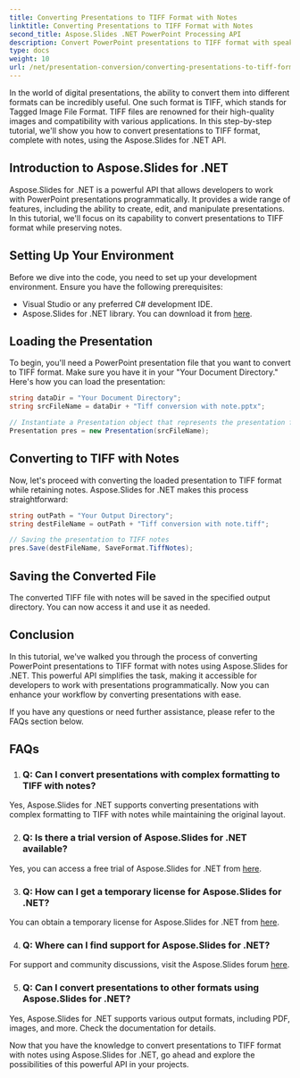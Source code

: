 ```yaml
---
title: Converting Presentations to TIFF Format with Notes
linktitle: Converting Presentations to TIFF Format with Notes
second_title: Aspose.Slides .NET PowerPoint Processing API
description: Convert PowerPoint presentations to TIFF format with speaker's notes using Aspose.Slides for .NET. High-quality, efficient conversion.
type: docs
weight: 10
url: /net/presentation-conversion/converting-presentations-to-tiff-format-with-notes/
---
```


In the world of digital presentations, the ability to convert them into different formats can be incredibly useful. One such format is TIFF, which stands for Tagged Image File Format. TIFF files are renowned for their high-quality images and compatibility with various applications. In this step-by-step tutorial, we'll show you how to convert presentations to TIFF format, complete with notes, using the Aspose.Slides for .NET API.

## Introduction to Aspose.Slides for .NET

Aspose.Slides for .NET is a powerful API that allows developers to work with PowerPoint presentations programmatically. It provides a wide range of features, including the ability to create, edit, and manipulate presentations. In this tutorial, we'll focus on its capability to convert presentations to TIFF format while preserving notes.

## Setting Up Your Environment

Before we dive into the code, you need to set up your development environment. Ensure you have the following prerequisites:

- Visual Studio or any preferred C# development IDE.
- Aspose.Slides for .NET library. You can download it from [here](https://releases.aspose.com/slides/net/).

## Loading the Presentation

To begin, you'll need a PowerPoint presentation file that you want to convert to TIFF format. Make sure you have it in your "Your Document Directory." Here's how you can load the presentation:

```csharp
string dataDir = "Your Document Directory";
string srcFileName = dataDir + "Tiff conversion with note.pptx";

// Instantiate a Presentation object that represents the presentation file
Presentation pres = new Presentation(srcFileName);
```

## Converting to TIFF with Notes

Now, let's proceed with converting the loaded presentation to TIFF format while retaining notes. Aspose.Slides for .NET makes this process straightforward:

```csharp
string outPath = "Your Output Directory";
string destFileName = outPath + "Tiff conversion with note.tiff";

// Saving the presentation to TIFF notes
pres.Save(destFileName, SaveFormat.TiffNotes);
```

## Saving the Converted File

The converted TIFF file with notes will be saved in the specified output directory. You can now access it and use it as needed.

## Conclusion

In this tutorial, we've walked you through the process of converting PowerPoint presentations to TIFF format with notes using Aspose.Slides for .NET. This powerful API simplifies the task, making it accessible for developers to work with presentations programmatically. Now you can enhance your workflow by converting presentations with ease.

If you have any questions or need further assistance, please refer to the FAQs section below.

## FAQs

1. ### Q: Can I convert presentations with complex formatting to TIFF with notes?

Yes, Aspose.Slides for .NET supports converting presentations with complex formatting to TIFF with notes while maintaining the original layout.

2. ### Q: Is there a trial version of Aspose.Slides for .NET available?

Yes, you can access a free trial of Aspose.Slides for .NET from [here](https://releases.aspose.com/).

3. ### Q: How can I get a temporary license for Aspose.Slides for .NET?

You can obtain a temporary license for Aspose.Slides for .NET from [here](https://purchase.aspose.com/temporary-license/).

4. ### Q: Where can I find support for Aspose.Slides for .NET?

For support and community discussions, visit the Aspose.Slides forum [here](https://forum.aspose.com/).

5. ### Q: Can I convert presentations to other formats using Aspose.Slides for .NET?

 Yes, Aspose.Slides for .NET supports various output formats, including PDF, images, and more. Check the documentation for details.

Now that you have the knowledge to convert presentations to TIFF format with notes using Aspose.Slides for .NET, go ahead and explore the possibilities of this powerful API in your projects.